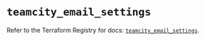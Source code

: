 # `teamcity_email_settings`

Refer to the Terraform Registry for docs: [`teamcity_email_settings`](https://registry.terraform.io/providers/jetbrains/teamcity/0.0.85/docs/resources/email_settings).
